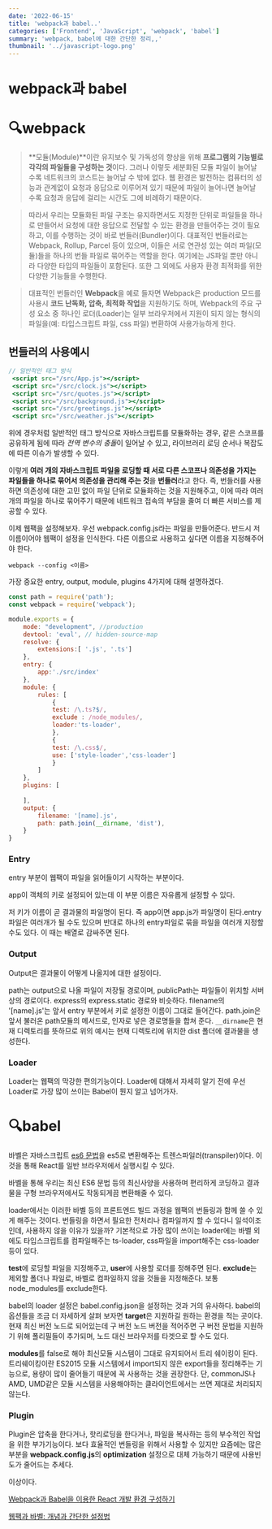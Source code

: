 ```yaml
---
date: '2022-06-15'
title: 'webpack과 babel..'
categories: ['Frontend', 'JavaScript', 'webpack', 'babel']
summary: 'webpack, babel에 대한 간단한 정리,,'
thumbnail: '../javascript-logo.png'
---
```


# webpack과 babel

# 🔍webpack

> **모듈(Module)**이란 유지보수 및 가독성의 향상을 위해 **프로그램의 기능별로 각각의 파일들을 구성하는 것**이다. 그러나 이렇듯 세분화된 모듈 파일이 늘어날 수록 네트워크의 코스트는 늘어날 수 밖에 없다. 웹 환경은 발전하는 컴퓨터의 성능과 관계없이 요청과 응답으로 이루어져 있기 때문에 파일이 늘어나면 늘어날 수록 요청과 응답에 걸리는 시간도 그에 비례하기 때문이다.
> 

> 따라서 우리는 모듈화된 파일 구조는 유지하면서도 지정한 단위로 파일들을 하나로 만들어서 요청에 대한 응답으로 전달할 수 있는 환경을 만들어주는 것이 필요하고, 이를 수행하는 것이 바로 번들러(Bundler)이다. 대표적인 번들러로는 Webpack, Rollup, Parcel 등이 있으며, 이들은 서로 연관성 있는 여러 파일(모듈)들을 하나의 번들 파일로 묶어주는 역할을 한다. 여기에는 JS파일 뿐만 아니라 다양한 타입의 파일들이 포함된다. 또한 그 외에도 사용자 환경 최적화를 위한 다양한 기능들을 수행한다.
> 

> 대표적인 번들러인 **Webpack**을 예로 들자면 Webpack은 production 모드를 사용시 **코드 난독화, 압축, 최적화 작업**을 지원하기도 하며, Webpack의 주요 구성 요소 중 하나인 로더(Loader)는 일부 브라우저에서 지원이 되지 않는 형식의 파일을(예: 타입스크립트 파일, css 파일) 변환하여 사용가능하게 한다.
> 

## **번들러의 사용예시**

```jsx
// 일반적인 태그 방식 
 <script src="/src/App.js"></script>
 <script src="/src/clock.js"></script>
 <script src="/src/quotes.js"></script>
 <script src="/src/background.js"></script>
 <script src="/src/greetings.js"></script>
 <script src="/src/weather.js"></script>
```

위에 경우처럼 일반적인 태그 방식으로 자바스크립트를 모듈화하는 경우, 같은 스코프를 공유하게 됨에 따라 *전역 변수의 충돌*이 일어날 수 있고, 라이브러리 로딩 순서나 복잡도에 따른 이슈가 발생할 수 있다. 

이렇게 **여러 개의 자바스크립트 파일을 로딩할 때 서로 다른 스코프나 의존성을 가지는 파일들을 하나로 묶어서 의존성을 관리해 주는 것**을 **번들러**라고 한다. 즉, 번들러를 사용하면 의존성에 대한 고민 없이 파일 단위로 모듈화하는 것을 지원해주고, 이에 따라 여러 개의 파일을 하나로 묶어주기 때문에 네트워크 접속의 부담을 줄여 더 빠른 서비스를 제공할 수 있다.

이제 웹팩을 설정해보자. 우선 webpack.config.js라는 파일을 만들어준다. 반드시 저 이름이어야 웹팩이 설정을 인식한다. 다른 이름으로 사용하고 싶다면 이름을 지정해주어야 한다.

```
webpack --config <이름>
```

 가장 중요한 entry, output, module, plugins 4가지에 대해 설명하겠다.

```jsx
const path = require('path');
const webpack = require('webpack');

module.exports = {
    mode: "development", //production
    devtool: 'eval', // hidden-source-map
    resolve: {
        extensions:[ '.js', '.ts']
    },
    entry: {
        app:'./src/index'
    },
    module: {
        rules: [
            {
            test: /\.ts?$/,
            exclude : /node_modules/,
            loader:'ts-loader',
            },
            {
            test: /\.css$/,
            use: ['style-loader','css-loader']
            }
        ]
    },
    plugins: [
        
    ],
    output: {
        filename: '[name].js',
        path: path.join(__dirname, 'dist'),
    }
}
```

### Entry

entry 부분이 웹팩이 파일을 읽어들이기 시작하는 부분이다.

app이 객체의 키로 설정되어 있는데 이 부분 이름은 자유롭게 설정할 수 있다. 

저 키가 이름이 곧 결과물의 파일명이 된다. 즉 app이면 app.js가 파일명이 된다.entry 파일은 여러개가 될 수도 있으며 반대로 하나의 entry파일로 묶을 파일을 여러개 지정할 수도 있다. 이 때는 배열로 감싸주면 된다.

### Output

Output은 결과물이 어떻게 나올지에 대한 설정이다.

path는 output으로 나올 파일이 저장될 경로이며, publicPath는 파일들이 위치할 서버 상의 경로이다. express의 express.static 경로와 비슷하다. filename의 '[name].js'는 앞서 entry 부분에서 키로 설정한 이름이 그대로 들어간다. path.join은 앞서 불러온 path모듈의 메서드로, 인자로 넣은 경로명들을 합쳐 준다. `__dirname`은 현재 디렉토리를 뜻하므로 위의 예시는 현재 디렉토리에 위치한 dist 폴더에 결과물을 생성한다.

### Loader

Loader는 웹팩의 막강한 편의기능이다. Loader에 대해서 자세히 알기 전에 우선 Loader로 가장 많이 쓰이는 Babel이 뭔지 알고 넘어가자.

# 🔍babel

바벨은 자바스크립트 [es6 문법](https://velog.io/@godori/ES6-%EC%A0%95%EB%A6%AC-vpjmrh6hhe)을 es5로 변환해주는 트렌스파일러(transpiler)이다. 이것을 통해 React를 일반 브라우저에서 실행시킬 수 있다.

바벨을 통해 우리는 최신 ES6 문법 등의 최신사양을 사용하며 편리하게 코딩하고 결과물을 구형 브라우저에서도 작동되게끔 변환해줄 수 있다.

loader에서는 이러한 바벨 등의 프론트엔드 빌드 과정을 웹팩의 번들링과 함께 쓸 수 있게 해주는 것이다. 번들링을 하면서 필요한 전처리나 컴파일까지 할 수 있다니 일석이조인데, 사용하지 않을 이유가 있을까? 기본적으로 가장 많이 쓰이는 loader에는 바벨 외에도 타입스크립트를 컴파일해주는 ts-loader, css파일을 import해주는 css-loader 등이 있다.

**test**에 로딩할 파일을 지정해주고, **user**에 사용할 로더를 정해주면 된다. **exclude**는 제외할 폴더나 파일로, 바벨로 컴파일하지 않을 것들을 지정해준다. 보통 node_modules를 exclude한다.

babel의 loader 설정은 babel.config.json을 설정하는 것과 거의 유사하다. babel의 옵션들을 조금 더 자세하게 살펴 보자면 **target**은 지원하길 원하는 환경을 적는 곳이다. 현재 최신 버전 노드로 되어있는데 구 버전 노드 버전을 적어주면 구 버전 문법을 지원하기 위해 폴리필들이 추가되며, 노드 대신 브라우저를 타겟으로 할 수도 있다.

**modules**를 false로 해야 최신모듈 시스템이 그대로 유지되어서 트리 쉐이킹이 된다. 트리쉐이킹이란 ES2015 모듈 시스템에서 import되지 않은 export들을 정리해주는 기능으로, 용량이 많이 줄어들기 때문에 꼭 사용하는 것을 권장한다. 단, commonJS나 AMD, UMD같은 모듈 시스템을 사용해야하는 클라이언트에서는 쓰면 제대로 처리되지 않는다.

### Plugin

Plugin은 압축을 한다거나, 핫리로딩을 한다거나, 파일을 복사하는 등의 부수적인 작업을 위한 부가기능이다. 보다 효율적인 번들링을 위해서 사용할 수 있지만 요즘에는 많은 부분을 **webpack.config.js**의 **optimization** 설정으로 대체 가능하기 때문에 사용빈도가 줄어드는 추세다.

이상이다.

[Webpack과 Babel을 이용한 React 개발 환경 구성하기](https://berkbach.com/%EC%9B%B9%ED%8C%A9-webpack-%EA%B3%BC-%EB%B0%94%EB%B2%A8-babel-%EC%9D%84-%EC%9D%B4%EC%9A%A9%ED%95%9C-react-%EA%B0%9C%EB%B0%9C-%ED%99%98%EA%B2%BD-%EA%B5%AC%EC%84%B1%ED%95%98%EA%B8%B0-fb87d0027766)

[웹팩과 바벨: 개념과 간단한 설정법](https://velog.io/@inust33/2%EC%A3%BC%EC%B0%A8-%EA%B0%9C%EB%85%90-%EC%8A%A4%ED%84%B0%EB%94%94-%EC%9B%B9%ED%8C%A9%EA%B3%BC-%EB%B0%94%EB%B2%A8%EC%97%90-%EB%8C%80%ED%95%B4)